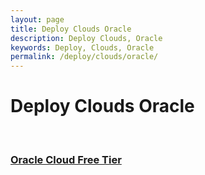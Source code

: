 ```yaml
---
layout: page
title: Deploy Clouds Oracle
description: Deploy Clouds, Oracle
keywords: Deploy, Clouds, Oracle
permalink: /deploy/clouds/oracle/
---
```


# Deploy Clouds Oracle

<br/>

### [Oracle Cloud Free Tier](/deploy/clouds/oracle/free-tier/)
